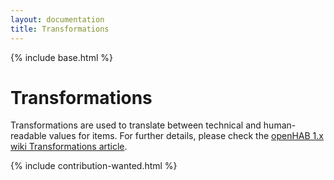 ```yaml
---
layout: documentation
title: Transformations
---
```


{% include base.html %}

# Transformations

Transformations are used to translate between technical and human-readable values for items.
For further details, please check the [openHAB 1.x wiki Transformations article](https://github.com/openhab/openhab/wiki/Transformations).

{% include contribution-wanted.html %}
